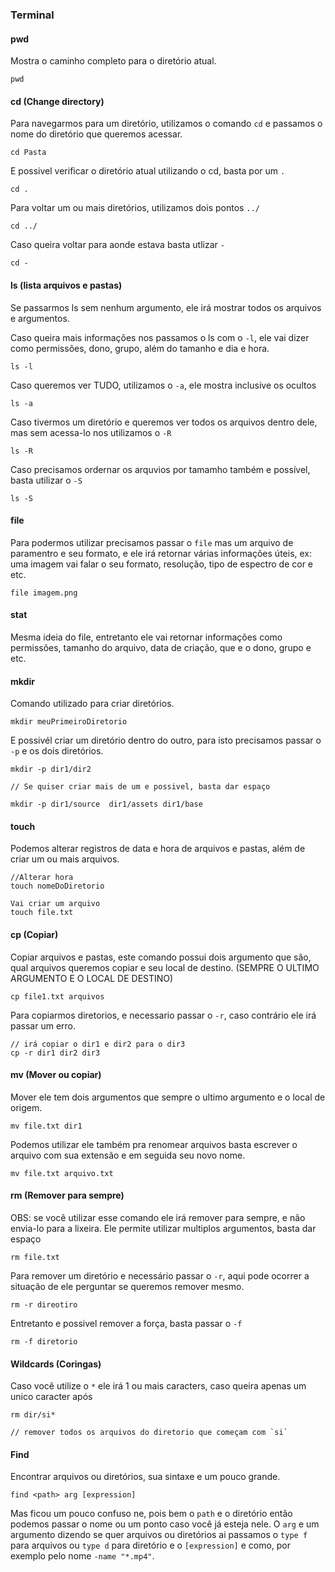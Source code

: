 ### Terminal

#### pwd
Mostra o caminho completo para o diretório atual.
```
pwd
```

#### cd (Change directory)
Para navegarmos para um diretório, utilizamos o comando `cd` e passamos o nome do diretório que queremos acessar.
```
cd Pasta
```

E possivel verificar o diretório atual utilizando o cd, basta por um `.`
```
cd .
```

Para voltar um ou mais diretórios, utilizamos dois pontos `../`
```
cd ../
```

Caso queira voltar para aonde estava basta utlizar `-`
```
cd -
```


#### ls (lista arquivos e pastas)
Se passarmos ls sem nenhum argumento, ele irá mostrar todos os arquivos e argumentos.

Caso queira mais informações nos passamos o ls com o `-l`, ele vai dizer como permissões, dono, grupo, além do tamanho e dia e hora.
```
ls -l
```

Caso queremos ver TUDO, utilizamos o `-a`, ele mostra inclusive os ocultos
```
ls -a
```

Caso tivermos um diretório e queremos ver todos os arquivos dentro dele, mas sem acessa-lo nos utilizamos o `-R`
```
ls -R
```

Caso precisamos ordernar os arquvios por tamamho também e possível, basta utilizar o `-S`
```
ls -S
```

#### file
Para podermos utilizar precisamos passar o `file` mas um arquivo de paramentro e seu formato, e ele irá retornar várias informações úteis, ex: uma imagem vai falar o seu formato, resolução, tipo de espectro de cor e etc.
```
file imagem.png
```

#### stat
Mesma ideia do file, entretanto ele vai retornar informações como permissões, tamanho do arquivo, data de criação, que e o dono, grupo e etc.

#### mkdir
Comando utilizado para criar diretórios.
```
mkdir meuPrimeiroDiretorio
```

E possivél criar um diretório dentro do outro, para isto precisamos passar o `-p` e os dois diretórios.
```
mkdir -p dir1/dir2

// Se quiser criar mais de um e possivel, basta dar espaço

mkdir -p dir1/source  dir1/assets dir1/base
```

#### touch
Podemos alterar registros de data e hora de arquivos e pastas, além de criar um ou mais arquivos.

```
//Alterar hora
touch nomeDoDiretorio
```

```
Vai criar um arquivo
touch file.txt
```

#### cp (Copiar)
Copiar arquivos e pastas, este comando possui dois argumento que são, qual arquivos queremos copiar e seu local de destino. (SEMPRE O ULTIMO ARGUMENTO E O LOCAL DE DESTINO)
```
cp file1.txt arquivos
```

Para copiarmos diretorios, e necessario passar o `-r`, caso contrário ele irá passar um erro.
```
// irá copiar o dir1 e dir2 para o dir3
cp -r dir1 dir2 dir3
```

#### mv (Mover ou copiar)
Mover ele tem dois argumentos que sempre o ultimo argumento e o local de origem.
```
mv file.txt dir1
```

Podemos utilizar ele também pra renomear arquivos basta escrever o arquivo com sua extensão e em seguida seu novo nome.
```
mv file.txt arquivo.txt
```

#### rm (Remover para sempre)
OBS: se você utilizar esse comando ele irá remover para sempre, e não envia-lo para a lixeira.
Ele permite utilizar multiplos argumentos, basta dar espaço
```
rm file.txt
```

Para remover um diretório e necessário passar o `-r`, aqui pode ocorrer a situação de ele perguntar se queremos remover mesmo.
```
rm -r direotiro
```
Entretanto e possivel remover a força, basta passar o `-f`
```
rm -f diretorio
```

#### Wildcards (Coringas)
Caso você utilize o `*` ele irá 1 ou mais caracters, caso queira apenas um unico caracter após

```
rm dir/si*

// remover todos os arquivos do diretorio que começam com `si`
```

#### Find
Encontrar arquivos ou diretórios, sua sintaxe e um pouco grande.
```
find <path> arg [expression]
```
Mas ficou um pouco confuso ne, pois bem o `path` e o diretório então podemos passar o nome ou um ponto caso você já esteja nele. O `arg` e um argumento dizendo se quer arquivos ou diretórios ai passamos o `type f` para arquivos ou `type d` para diretório e o `[expression]` e como, por exemplo pelo nome `-name "*.mp4"`.


